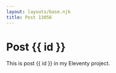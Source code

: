 ```yaml
---
layout: layouts/base.njk
title: Post 13056
---
```


# Post {{ id }}

This is post {{ id }} in my Eleventy project.
